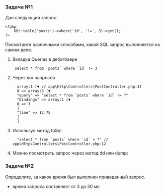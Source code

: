### Задача №1

Дан следующий запрос:

    <?php
        DB::table('posts')->where('id', '!=', 3)->get();
    ?>

Посмотрите различными способами, какой SQL запрос выполняется на самом деле.

1. Вкладка Queries в дебагбаере

        select * from `posts` where `id` != 3

2. Через лог запросов

         array:1 [▼ // app\Http\Controllers\PostController.php:13
         0 => array:3 [▼
         "query" => "select * from `posts` where `id` != ?"
         "bindings" => array:1 [▼
         0 => 3
         ]
         "time" => 12.75
         ]
         ]

3. Используя метод toSql

         "select * from `posts` where `id` > ?" // app\Http\Controllers\PostController.php:12

4. Можно посмотреть запрос через метод dd или dump:
### Задача №2

Определите, за какое время был выполнен приведенный запрос.

* время запроса составляет от 3 до 30 мс